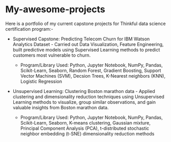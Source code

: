 # My-awesome-projects

Here is a portfolio of my current capstone projects for Thinkful data science certification program:-

- Supervised Capstone: Predicting Telecom Churn for IBM Watson Analytics Dataset - Carried out Data Visualization, Feature Engineering, built predictive models using Supervised Learning methods to predict customers most vulnerable to churn.

	- Program/Library Used: Python, Jupyter Notebook, NumPy, Pandas, Scikit-Learn, Seaborn, Random Forest, Gradient Boosting, Support Vector Machines (SVM), Decsion Trees, K-Nearest neighbors (KNN), Logistic Regression


- Unsupervised Learning: Clustering Boston marathon data - Applied clustering and dimensionality reduction techniques using Unsupervised Learning methods to visualize, group similar observations, and gain valuable insights from Boston marathon data.

	- Program/Library Used: Python, Jupyter Notebook, NumPy, Pandas, Scikit-Learn, Seaborn, K-means clustering, Gaussian mixture, Principal Component Analysis (PCA), t-distributed stochastic neighbor embedding (t-SNE) dimensionality reduction methods
